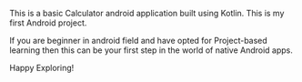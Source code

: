 This is a basic Calculator android application built using Kotlin.
This is my first Android project.

If you are beginner in android field and have opted for Project-based learning then this can be your first step in the world of native Android apps.

Happy Exploring!